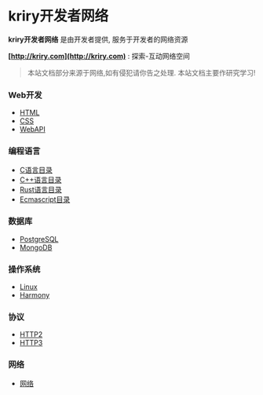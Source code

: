 # kriry开发者网络

**kriry开发者网络** 是由开发者提供, 服务于开发者的网络资源

**[http://kriry.com](http://kriry.com)** :  探索-互动网络空间

> 本站文档部分来源于网络,如有侵犯请你告之处理. 本站文档主要作研究学习!

### Web开发 

- [HTML](/web/html/)
- [CSS](/web/css)
- [WebAPI](/web/api)

### 编程语言

- [C语言目录](/langs/clang/)
- [C++语言目录](/langs/cpp/)
- [Rust语言目录](/langs/rust/)
- [Ecmascript目录](/langs/ecmascript/)

### 数据库

- [PostgreSQL](/dba/postgresql/)
- [MongoDB](/dba/mongodb/)

### 操作系统

- [Linux](/os/linux/)
- [Harmony](/os/harmony/)

### 协议

- [HTTP2](protocol/http2/)
- [HTTP3](protocol/http3/)

### 网络

- [网络](/www/)
